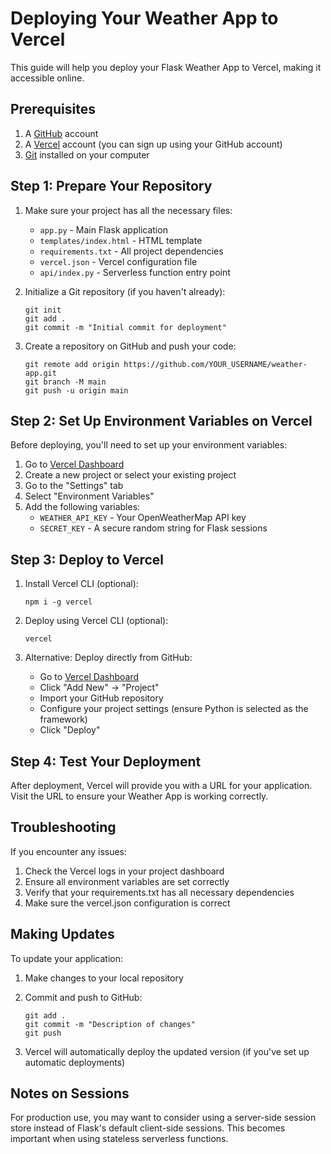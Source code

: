 # Deploying Your Weather App to Vercel

This guide will help you deploy your Flask Weather App to Vercel, making it accessible online.

## Prerequisites

1. A [GitHub](https://github.com/) account
2. A [Vercel](https://vercel.com/) account (you can sign up using your GitHub account)
3. [Git](https://git-scm.com/) installed on your computer

## Step 1: Prepare Your Repository

1. Make sure your project has all the necessary files:

   - `app.py` - Main Flask application
   - `templates/index.html` - HTML template
   - `requirements.txt` - All project dependencies
   - `vercel.json` - Vercel configuration file
   - `api/index.py` - Serverless function entry point

2. Initialize a Git repository (if you haven't already):

   ```
   git init
   git add .
   git commit -m "Initial commit for deployment"
   ```

3. Create a repository on GitHub and push your code:
   ```
   git remote add origin https://github.com/YOUR_USERNAME/weather-app.git
   git branch -M main
   git push -u origin main
   ```

## Step 2: Set Up Environment Variables on Vercel

Before deploying, you'll need to set up your environment variables:

1. Go to [Vercel Dashboard](https://vercel.com/dashboard)
2. Create a new project or select your existing project
3. Go to the "Settings" tab
4. Select "Environment Variables"
5. Add the following variables:
   - `WEATHER_API_KEY` - Your OpenWeatherMap API key
   - `SECRET_KEY` - A secure random string for Flask sessions

## Step 3: Deploy to Vercel

1. Install Vercel CLI (optional):

   ```
   npm i -g vercel
   ```

2. Deploy using Vercel CLI (optional):

   ```
   vercel
   ```

3. Alternative: Deploy directly from GitHub:
   - Go to [Vercel Dashboard](https://vercel.com/dashboard)
   - Click "Add New" → "Project"
   - Import your GitHub repository
   - Configure your project settings (ensure Python is selected as the framework)
   - Click "Deploy"

## Step 4: Test Your Deployment

After deployment, Vercel will provide you with a URL for your application. Visit the URL to ensure your Weather App is working correctly.

## Troubleshooting

If you encounter any issues:

1. Check the Vercel logs in your project dashboard
2. Ensure all environment variables are set correctly
3. Verify that your requirements.txt has all necessary dependencies
4. Make sure the vercel.json configuration is correct

## Making Updates

To update your application:

1. Make changes to your local repository
2. Commit and push to GitHub:

   ```
   git add .
   git commit -m "Description of changes"
   git push
   ```

3. Vercel will automatically deploy the updated version (if you've set up automatic deployments)

## Notes on Sessions

For production use, you may want to consider using a server-side session store instead of Flask's default client-side sessions. This becomes important when using stateless serverless functions.
